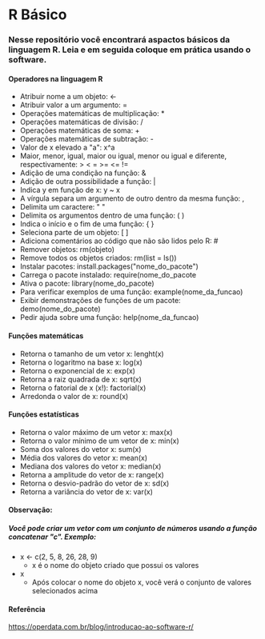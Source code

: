 # R Básico 

### Nesse repositório você encontrará aspactos básicos da linguagem R. Leia e em seguida coloque em prática usando o software.

#### Operadores na linguagem R

- Atribuir nome a um objeto: <-
- Atribuir valor a um argumento: =
- Operações matemáticas de multiplicação: *
- Operações matemáticas de divisão: /
- Operações matemáticas de soma: +
- Operações matemáticas de subtração: -
- Valor de x elevado a "a": x^a
- Maior, menor, igual, maior ou igual, menor ou igual e diferente, respectivamente: > < = >= <= !=
- Adição de uma condição na função: &
- Adição de outra possibilidade a função: |
- Indica y em função de x: y ~ x
- A vírgula separa um argumento de outro dentro da mesma função: ,
- Delimita um caractere: " "
- Delimita os argumentos dentro de uma função: ( )
- Indica o início e o fim de uma função: { }
- Seleciona parte de um objeto: [ ]
- Adiciona comentários ao código que não são lidos pelo R: #
- Remover objetos: rm(objeto)
- Remove todos os objetos criados: rm(list = ls())
- Instalar pacotes: install.packages("nome_do_pacote")
- Carrega o pacote instalado: require(nome_do_pacote
- Ativa o pacote: library(nome_do_pacote)
- Para verificar exemplos de uma função: example(nome_da_funcao)
- Exibir demonstrações de funções de um pacote: demo(nome_do_pacote)
- Pedir ajuda sobre uma função: help(nome_da_funcao)

#### Funções matemáticas

- Retorna o tamanho de um vetor x: lenght(x)
- Retorna o logaritmo na base x: log(x)
- Retorna o exponencial de x: exp(x)
- Retorna a raiz quadrada de x: sqrt(x)
- Retorna o fatorial de x (x!): factorial(x)
- Arredonda o valor de x: round(x)

#### Funções estatísticas

- Retorna o valor máximo de um vetor x: max(x)
- Retorna o valor mínimo de um vetor de x: min(x)
- Soma dos valores do vetor x: sum(x)
- Média dos valores do vetor x: mean(x)
- Mediana dos valores do vetor x: median(x)
- Retorna a amplitude do vetor de x: range(x)
- Retorna o desvio-padrão do vetor de x: sd(x)
- Retorna a variância do vetor de x: var(x)

#### Observação:

##### Você pode criar um vetor com um conjunto de números usando a função concatenar "c". Exemplo:
- x <- c(2, 5, 8, 26, 28, 9) 
     - x é o nome do objeto criado que possui os valores
- x 
     - Após colocar o nome do objeto x, você verá o conjunto de valores selecionados acima

#### Referência

https://operdata.com.br/blog/introducao-ao-software-r/
